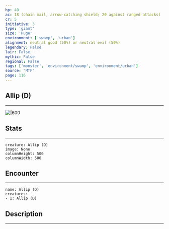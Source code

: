 ```yaml
---
hp: 40
ac: 18 (chain mail, arrow-catching shield; 20 against ranged attacks)
cr: 5
initiative: 3
type: 'giant'    
size: 'Huge'
environment: ['swamp', 'urban']
alignment: neutral good (50%) or neutral evil (50%)
legendary: False
lair: False
mythic: False
regional: False
tags: ['monster', 'environment/swamp', 'environment/urban']
source: "MTF"
page: 116
---
```


## Allip (D)
---

![|600](D:/Program%20Files/5e.tools/img/bestiary/MTF/Allip.jpg)

## Stats
---

```statblock
creature: Allip (D)
image: None
columnHeight: 500
columnWidth: 500
```

## Encounter
---

```encounter-table
name: Allip (D)
creatures:
- 1: Allip (D)
```

## Description
---




